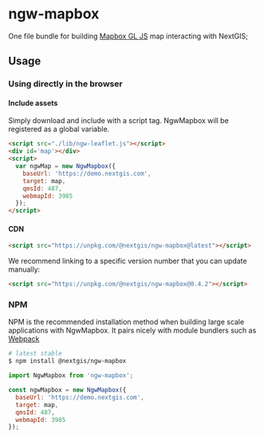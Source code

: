 # ngw-mapbox

One file bundle for building [Mapbox GL JS](https://www.mapbox.com/mapbox-gl-js/api/) map interacting with NextGIS;

## Usage

### Using directly in the browser

#### Include assets

Simply download and include with a script tag. NgwMapbox will be registered as a global variable.

```html
<script src="./lib/ngw-leaflet.js"></script>
<div id='map'></div>
<script>
  var ngwMap = new NgwMapbox({
    baseUrl: 'https://demo.nextgis.com',
    target: map,
    qmsId: 487,
    webmapId: 3985
  });
</script>
```

#### CDN

```html
<script src="https://unpkg.com/@nextgis/ngw-mapbox@latest"></script>
```

We recommend linking to a specific version number that you can update manually:

```html
<script src="https://unpkg.com/@nextgis/ngw-mapbox@0.4.2"></script>
```

### NPM

NPM is the recommended installation method when building large scale applications with NgwMapbox. It pairs nicely with module bundlers such as [Webpack](https://webpack.js.org/)

```bash
# latest stable
$ npm install @nextgis/ngw-mapbox
```

```js
import NgwMapbox from 'ngw-mapbox';

const ngwMapbox = new NgwMapbox({
  baseUrl: 'https://demo.nextgis.com',
  target: map,
  qmsId: 487,
  webmapId: 3985
});

```
